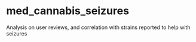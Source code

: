 # med_cannabis_seizures
Analysis on user reviews, and correlation with strains reported to help with seizures
